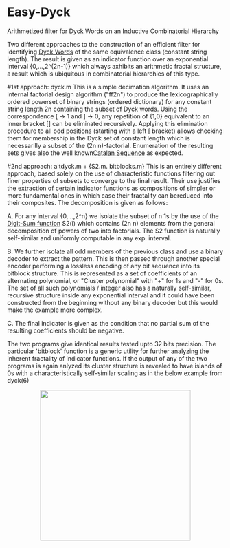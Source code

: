 # Easy-Dyck
Arithmetized filter for Dyck Words on an Inductive Combinatorial Hierarchy

Two different approaches to the construction of an efficient filter for identifying 
<a href="https://en.wikipedia.org/wiki/Dyck_language">Dyck Words</A> of the same equivalence class (constant string length).
The result is given as an indicator function over an exponential interval {0,...,2^(2n-1)} which always axhibits an arithmetic
fractal structure, a result which is ubiquitous in combinatorial hierarchies of this type.

#1st approach: dyck.m
This is a simple decimation algorithm. It uses an internal factorial design algorithm ("ff2n") to produce the lexicographically
ordered powerset of binary strings (ordered dictionary) for any constant string length 2n containing the subset of Dyck words. 
Using the correspondence [ -> 1 and ] -> 0, any repetition of {1,0} equivalent to an inner bracket [] can be eliminated recursively. Applying this elimination procedure to all odd positions (starting with a left [ bracket) allows checking them for
membership in the Dyck set of constant length which is necessarilly a subset of the (2n n)-factorial. Enumeration of the resulting sets gives also the well known<a href="http://mathworld.wolfram.com/CatalanNumber.html">Catalan Sequence</a> as expected.

#2nd approach: altdyck.m + {S2.m. bitblocks.m}
This is an entirely different approach, based solely on the use of characteristic functions filtering out finer properties of subsets to converge to the final result. Their use justifies the extraction of certain indicator functions as compositions of
simpler or more fundamental ones in which case their fractality can bereduced into their composites. The decomposition is given
as follows:

A. For any interval {0,...,2^n} we isolate the subset of n 1s by the use of the <a href="http://mathworld.wolfram.com/DigitSum.html">Digit-Sum function</a> S2(i) which contains (2n n) elements from the general decomposition of powers of two into factorials. The S2 function is naturally self-similar and uniformly computable in any exp. interval.

B. We further isolate all odd members of the previous class and use a binary decoder to extract the pattern. This is then passed through another special encoder performing a lossless encoding of any bit sequence into its bitblock structure. This is represented as a set of coefficients of an alternating polynomial, or "Cluster polynomial" with "+" for 1s and "-" for 0s. The set of all such
polynomials / integer also has a naturally self-similar, recursive structure inside any exponential interval and it could have been constructed from the beginning without any binary decoder but this would make the example more complex.

C. The final indicator is given as the condition that no partial sum of the resulting coefficients should be negative.

The two programs give identical results tested upto 32 bits precision. The particular 'bitblock' function is a generic utility for further analyzing the inherent fractality of indicator functions. If the output of any of the two programs is again anlyzed its cluster structure is revealed to have islands of 0s with a characteristically self-similar scaling as in the below example from dyck(6)
<p align="center">
  <img src="https://github.com/rtheo/CAdynamics/blob/master/IDX3-6.jpg" width="350"/>
</p>
